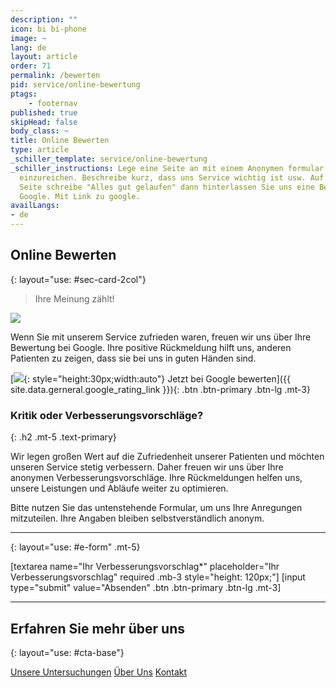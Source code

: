 ```yaml
---
description: ""
icon: bi bi-phone
image: ~
lang: de
layout: article
order: 71
permalink: /bewerten
pid: service/online-bewertung
ptags: 
    - footernav
published: true
skipHead: false
body_class: ~
title: Online Bewerten
type: article
_schiller_template: service/online-bewertung
_schiller_instructions: Lege eine Seite an mit einem Anonymen formular, um Verbesserungsvorschläge
  einzureichen. Beschreibe kurz, dass uns Service wichtig ist usw. Auf der Anderen
  Seite schreibe "Alles gut gelaufen" dann hinterlassen Sie uns eine Bewertung bei
  Google. Mit Link zu google.
availLangs:
- de
---
```

## Online Bewerten
{: layout="use: #sec-card-2col"}

> Ihre Meinung zählt!

![](https://cdn.leuffen.de//leu-stock/v2/260/134-87_gfedcba/AdobeStock_860408697.webp)


Wenn Sie mit unserem Service zufrieden waren, freuen wir uns über Ihre Bewertung bei Google. Ihre positive Rückmeldung hilft uns, anderen Patienten zu zeigen, dass sie bei uns in guten Händen sind.


[![](https://cdn.leuffen.de//leu-stock-free/v2/68/a_ba/google_g_icon_download.webp){: style="height:30px;width:auto"} Jetzt bei Google bewerten]({{ site.data.gerneral.google_rating_link }}){: .btn .btn-primary .btn-lg .mt-3}


### Kritik oder Verbesserungs&shy;vorschläge?
{: .h2 .mt-5 .text-primary}

Wir legen großen Wert auf die Zufriedenheit unserer Patienten und möchten unseren Service stetig verbessern. Daher freuen wir uns über Ihre anonymen Verbesserungsvorschläge. Ihre Rückmeldungen helfen uns, unsere Leistungen und Abläufe weiter zu optimieren.

Bitte nutzen Sie das untenstehende Formular, um uns Ihre Anregungen mitzuteilen. Ihre Angaben bleiben selbstverständlich anonym.

---
{: layout="use: #e-form"  .mt-5}

[textarea  name="Ihr Verbesserungsvorschlag*" placeholder="Ihr Verbesserungsvorschlag" required .mb-3 style="height: 120px;"]
[input type="submit" value="Absenden" .btn .btn-primary .btn-lg .mt-3]

---



## Erfahren Sie mehr über uns
{: layout="use: #cta-base"}

[Unsere Untersuchungen](/leistungen/untersuchungen.de.html) [Über Uns](/ueber-uns) [Kontakt](/kontakt)
